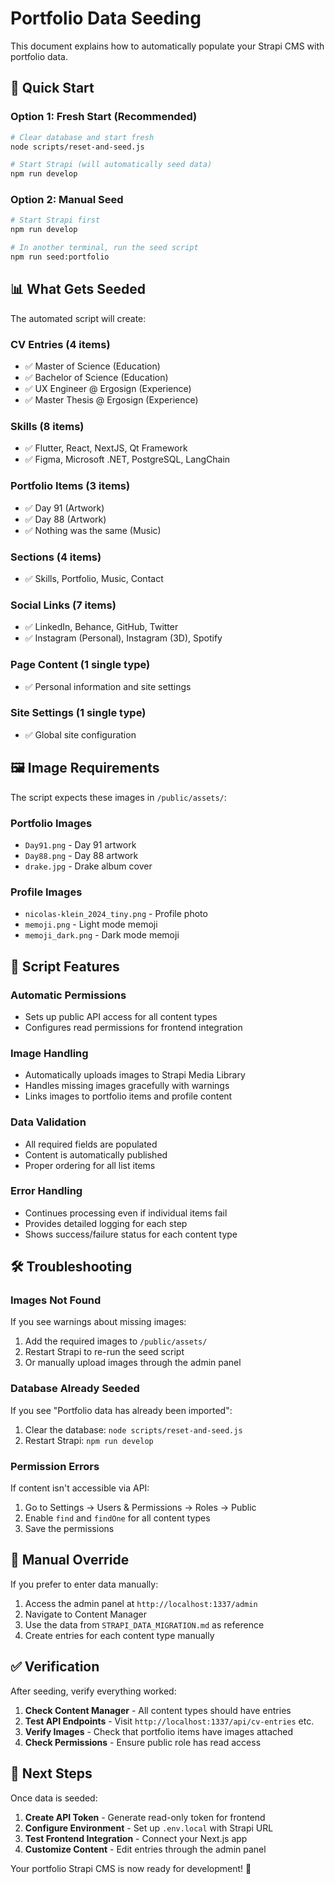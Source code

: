 # Portfolio Data Seeding

This document explains how to automatically populate your Strapi CMS with portfolio data.

## 🚀 Quick Start

### Option 1: Fresh Start (Recommended)
```bash
# Clear database and start fresh
node scripts/reset-and-seed.js

# Start Strapi (will automatically seed data)
npm run develop
```

### Option 2: Manual Seed
```bash
# Start Strapi first
npm run develop

# In another terminal, run the seed script
npm run seed:portfolio
```

## 📊 What Gets Seeded

The automated script will create:

### **CV Entries (4 items)**
- ✅ Master of Science (Education)
- ✅ Bachelor of Science (Education)  
- ✅ UX Engineer @ Ergosign (Experience)
- ✅ Master Thesis @ Ergosign (Experience)

### **Skills (8 items)**
- ✅ Flutter, React, NextJS, Qt Framework
- ✅ Figma, Microsoft .NET, PostgreSQL, LangChain

### **Portfolio Items (3 items)**
- ✅ Day 91 (Artwork)
- ✅ Day 88 (Artwork)
- ✅ Nothing was the same (Music)

### **Sections (4 items)**
- ✅ Skills, Portfolio, Music, Contact

### **Social Links (7 items)**
- ✅ LinkedIn, Behance, GitHub, Twitter
- ✅ Instagram (Personal), Instagram (3D), Spotify

### **Page Content (1 single type)**
- ✅ Personal information and site settings

### **Site Settings (1 single type)**
- ✅ Global site configuration

## 🖼️ Image Requirements

The script expects these images in `/public/assets/`:

### **Portfolio Images**
- `Day91.png` - Day 91 artwork
- `Day88.png` - Day 88 artwork  
- `drake.jpg` - Drake album cover

### **Profile Images**
- `nicolas-klein_2024_tiny.png` - Profile photo
- `memoji.png` - Light mode memoji
- `memoji_dark.png` - Dark mode memoji

## 🔧 Script Features

### **Automatic Permissions**
- Sets up public API access for all content types
- Configures read permissions for frontend integration

### **Image Handling**
- Automatically uploads images to Strapi Media Library
- Handles missing images gracefully with warnings
- Links images to portfolio items and profile content

### **Data Validation**
- All required fields are populated
- Content is automatically published
- Proper ordering for all list items

### **Error Handling**
- Continues processing even if individual items fail
- Provides detailed logging for each step
- Shows success/failure status for each content type

## 🛠️ Troubleshooting

### **Images Not Found**
If you see warnings about missing images:
1. Add the required images to `/public/assets/`
2. Restart Strapi to re-run the seed script
3. Or manually upload images through the admin panel

### **Database Already Seeded**
If you see "Portfolio data has already been imported":
1. Clear the database: `node scripts/reset-and-seed.js`
2. Restart Strapi: `npm run develop`

### **Permission Errors**
If content isn't accessible via API:
1. Go to Settings → Users & Permissions → Roles → Public
2. Enable `find` and `findOne` for all content types
3. Save the permissions

## 📝 Manual Override

If you prefer to enter data manually:
1. Access the admin panel at `http://localhost:1337/admin`
2. Navigate to Content Manager
3. Use the data from `STRAPI_DATA_MIGRATION.md` as reference
4. Create entries for each content type manually

## ✅ Verification

After seeding, verify everything worked:

1. **Check Content Manager** - All content types should have entries
2. **Test API Endpoints** - Visit `http://localhost:1337/api/cv-entries` etc.
3. **Verify Images** - Check that portfolio items have images attached
4. **Check Permissions** - Ensure public role has read access

## 🎯 Next Steps

Once data is seeded:
1. **Create API Token** - Generate read-only token for frontend
2. **Configure Environment** - Set up `.env.local` with Strapi URL
3. **Test Frontend Integration** - Connect your Next.js app
4. **Customize Content** - Edit entries through the admin panel

Your portfolio Strapi CMS is now ready for development! 🚀
